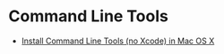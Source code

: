# Command Line Tools

* [Install Command Line Tools (no Xcode) in Mac OS X](https://developpaper.com/install-command-line-tools-no-xcode-in-mac-os-x/)
